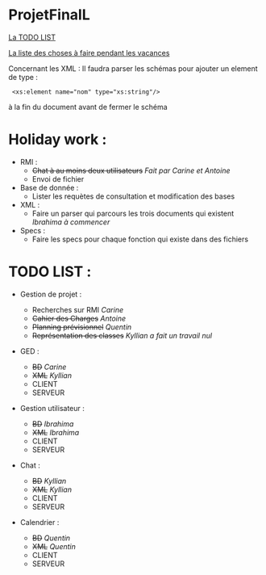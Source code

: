 # ProjetFinalL

[La TODO LIST](https://github.com/Tellenn/ProjetFinalL3#todo-list-) 

[La liste des choses à faire pendant les vacances](https://github.com/Tellenn/ProjetFinalL3#holiday-work-)

Concernant les XML : Il faudra parser les schémas pour ajouter un element de type :
```{xml}
 <xs:element name="nom" type="xs:string"/>
```
à la fin du document avant de fermer le schéma

# Holiday work : 

- RMI : 
	- ~~Chat à au moins deux utilisateurs~~ _Fait par Carine et Antoine_
	- Envoi de fichier
- Base de donnée :
	- Lister les requètes de consultation et modification des bases
- XML : 
	- Faire un parser qui parcours les trois documents qui existent _Ibrahima à commencer_
- Specs : 
	- Faire les specs pour chaque fonction qui existe dans des fichiers 


# TODO LIST :

- Gestion de projet :
	- Recherches sur RMI _Carine_
	- ~~Cahier des Charges~~ _Antoine_
	- ~~Planning prévisionnel~~ _Quentin_
	- ~~Représentation des classes~~ _Kyllian a fait un travail nul_

- GED :
	- ~~BD~~ _Carine_
	- ~~XML~~ _Kyllian_
	- CLIENT
	- SERVEUR
	
- Gestion utilisateur :
	- ~~BD~~ _Ibrahima_
	- ~~XML~~ _Ibrahima_
	- CLIENT
	- SERVEUR
	
- Chat :
	- ~~BD~~ _Kyllian_
	- ~~XML~~ _Kyllian_
	- CLIENT 
	- SERVEUR
	
- Calendrier :
	- ~~BD~~ _Quentin_
	- ~~XML~~ _Quentin_
	- CLIENT
	- SERVEUR
